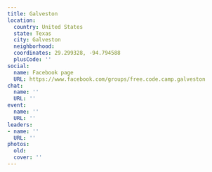 ```yaml
---
title: Galveston
location:
  country: United States
  state: Texas
  city: Galveston
  neighborhood: 
  coordinates: 29.299328, -94.794588
  plusCode: ''
social:
  name: Facebook page
  URL: https://www.facebook.com/groups/free.code.camp.galveston
chat:
  name: ''
  URL: ''
event:
  name: ''
  URL: ''
leaders:
- name: ''
  URL: ''
photos:
  old: 
  cover: ''
---
```

